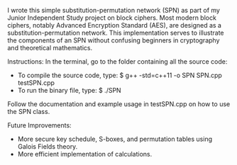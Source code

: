 I wrote this simple substitution-permutation network (SPN) as part of my Junior Independent Study project on block ciphers. Most modern block ciphers, notably Advanced Encryption Standard (AES), are designed as a substitution-permutation network. This implementation serves to illustrate the components of an SPN without confusing beginners in cryptography and theoretical mathematics.
 
Instructions: 
In the terminal, go to the folder containing all the source code:
- To compile the source code, type: $ g++ -std=c++11 -o SPN SPN.cpp testSPN.cpp
- To run the binary file, type:     $ ./SPN

Follow the documentation and example usage in testSPN.cpp on how to use the SPN class. 

Future Improvements:
- More secure key schedule, S-boxes, and permutation tables using Galois Fields theory.
- More efficient implementation of calculations.
